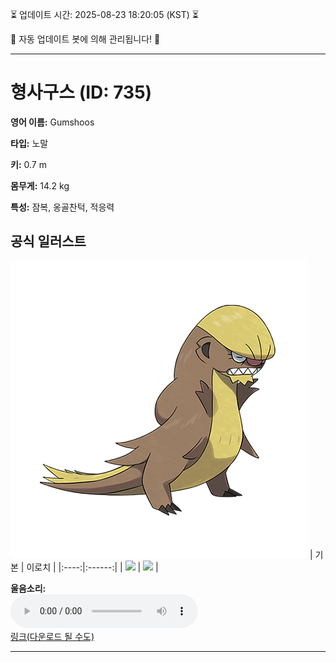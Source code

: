 
⏳ 업데이트 시간: 2025-08-23 18:20:05 (KST) ⏳

🤖 자동 업데이트 봇에 의해 관리됩니다! 🤖

---

# 형사구스 (ID: 735)
**영어 이름:** Gumshoos

**타입:** 노말

**키:** 0.7 m

**몸무게:** 14.2 kg

**특성:** 잠복, 옹골찬턱, 적응력

## 공식 일러스트
![](https://raw.githubusercontent.com/PokeAPI/sprites/master/sprites/pokemon/other/official-artwork/735.png)
| 기본 | 이로치 |
|:----:|:------:|
| <img src="http://play.pokemonshowdown.com/sprites/ani/gumshoos.gif" width="200"> | <img src="http://play.pokemonshowdown.com/sprites/ani-shiny/gumshoos.gif" width="200"> |

**울음소리:**<br><audio controls src="https://raw.githubusercontent.com/PokeAPI/cries/main/cries/pokemon/latest/735.ogg"></audio><br> [링크(다운로드 될 수도)](https://raw.githubusercontent.com/PokeAPI/cries/main/cries/pokemon/latest/735.ogg)


---
